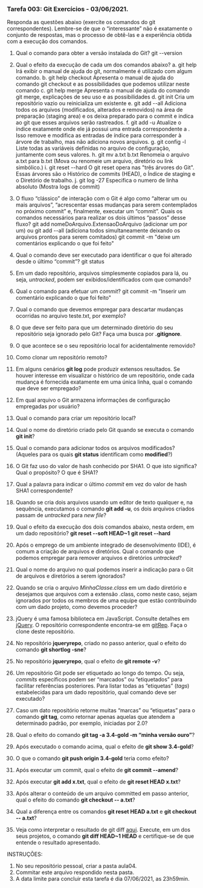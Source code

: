 ### Tarefa 003: Git Exercícios - 03/06/2021.

Responda as questões abaixo (exercite os comandos do git correspondentes). Lembre-se de que o “interessante” não é exatamente o conjunto de respostas, mas o processo de obtê-las e a experiência obtida com a execução dos comandos.


1. Qual o comando para obter a versão instalada do Git?
git --version
2. Qual o efeito da execução de cada um dos comandos abaixo?
  a. git help
    Irá exibir o manual de ajuda do git, normalmente é utilizado com algum comando.
  b. git help checkout
    Apresenta o manual de ajuda do comando git checkout e as possibilidades que podemos utilizar neste comando
  c. git help merge
    Apresenta o manual de ajuda do comando git merge, explicações de seu uso e as possibilidades
  d. git init
    Cria um repositório vazio ou reinicializa um existente
  e. git add --all
    Adiciona todos os arquivos (modificados, alterados e removidos) na área de preparação (staging area) e os deixa preparado para o commit e indica ao git que esses arquivos serão rastreados.
  f. git add -u
    Atualize o índice exatamente onde ele já possui uma entrada correspondente a <pathspec>. Isso remove e modifica as entradas de índice para corresponder à árvore de trabalho, mas não adiciona novos arquivos.
  g. git config -l
    Liste todas as variáveis definidas no arquivo de configuração, juntamente com seus valores.
  h. git mv a.txt b.txt
    Renomeia o arquivo a.txt para b.txt (Mova ou renomeie um arquivo, diretório ou link simbólico.)
  i. git reset --hard
    O git reset opera nas "três árvores do Git". Essas árvores são o Histórico de commits (HEAD), o Índice de staging e o Diretório de trabalho.
  j. git log -27
    Especifica o numero de linha absoluto (Mostra logs de commit)
    
3. O fluxo “clássico” de interação com o Git é algo como “alterar um ou mais arquivos”, “acrescentar essas mudanças para serem contemplados no próximo commit” e, finalmente, executar um “commit”. Quais os comandos necessários para realizar os dois últimos “passos” desse fluxo?
  git add nomeDoArquivo.ExtensaoDoArquivo (adicionar um por um) ou git add --all (adiciona todos simultaneamente deixando os arquivos prontos para serem comitados)
  git commit -m "deixe um comentários explicando o que foi feito"
4. Qual o comando deve ser executado para identificar o que foi alterado desde o último “commit”?
  git status
5. Em um dado repositório, arquivos simplesmente copiados para lá, ou seja, _untracked_, podem ser exibidos/identificados com que comando?

6. Qual o comando para efetuar um _commit_?
  git commit -m "Inserir um comentário explicando o que foi feito"

7. Qual o comando que devemos empregar para descartar mudanças ocorridas no arquivo teste.txt, por exemplo?

8. O que deve ser feito para que um determinado diretório do seu repositório seja ignorado pelo Git? Faça uma busca por **.gitignore**.

9. O que acontece se o seu repositório local for acidentalmente removido?

10. Como clonar um repositório remoto?

11. Em alguns cenários **git log** pode produzir extensos resultados. Se houver interesse em visualizar o histórico de um repositório, onde cada mudança é fornecida exatamente em uma única linha, qual o comando que deve ser empregado?

12. Em qual arquivo o Git armazena informações de configuração empregadas por usuário?

13. Qual o comando para criar um repositório local?

14. Qual o nome do diretório criado pelo Git quando se executa o comando **git init**?

15. Qual o comando para adicionar todos os arquivos modificados? (Aqueles para os quais **git status** identificam como **modified**?)

16. O Git faz uso do valor de hash conhecido por SHA1. O que isto significa? Qual o propósito? O que é SHA1?

17. Qual a palavra para indicar o último _commit_ em vez do valor de hash SHA1 correspondente?

18. Quando se cria dois arquivos usando um editor de texto qualquer e, na sequência, executamos o comando **git add -u**, os dois arquivos criados passam de _untracked_ para _new file_?

19. Qual o efeito da execução dos dois comandos abaixo, nesta ordem, em um dado repositório?
**git reset --soft HEAD~1**
**git reset --hard**

20. Após o emprego de um ambiente integrado de desenvolvimento (IDE), é comum a criação de arquivos e diretórios. Qual o comando que podemos empregar para remover arquivos e diretórios _untracked_?

21. Qual o nome do arquivo no qual podemos inserir a indicação para o Git de arquivos e diretórios a serem ignorados?

22. Quando se cria o arquivo _MinhaClasse.class_ em um dado diretório e desejamos que arquivos com a extensão .class, como neste caso, sejam ignorados por todos os membros de uma equipe que estão contribuindo com um dado projeto, como devemos proceder?

23. jQuery é uma famosa biblioteca em JavaScript. Consulte detalhes em [jQuery](http://jquery.com). O repositório correspondente encontra-se em [gitRep](https://github.com/jquery/jquery.git). Faça o clone deste repositório.

24. No repositório **jqueryrepo**, criado no passo anterior, qual o efeito do comando
**git shortlog -sne**?

25. No repositório **jqueryrepo**, qual o efeito de **git remote -v**?

26. Um repositório Git pode ser etiquetado ao longo do tempo. Ou seja, _commits_ específicos podem ser “marcados” ou “etiquetados” para facilitar referências posteriores. Para listar todas as “etiquetas” (_tags_) estabelecidas para um dado repositório, qual comando deve ser executado?

27. Caso um dato repositório retorne muitas “marcas” ou “etiquetas” para o comando **git tag**, como retornar apenas aquelas que atendem a determinado padrão, por exemplo, iniciadas por 2.0?

28. Qual o efeito do comando **git tag -a 3.4-gold -m “minha versão ouro”**?

29. Após executado o comando acima, qual o efeito de **git show 3.4-gold**?

30. O que o comando **git push origin 3.4-gold** teria como efeito?

31. Após executar um commit, qual o efeito de **git commit --amend**?

32. Após executar **git add x.txt**, qual o efeito de **git reset HEAD x.txt**?

33. Após alterar o conteúdo de um arquivo committed em passo anterior, qual o efeito do comando **git checkout -- a.txt**?

34. Qual a diferença entre os comandos **git reset HEAD a.txt** e **git checkout -- a.txt**?

35. Veja como interpretar o resultado de git diff [aqui](https://medium.com/therobinkim/how-to-read-a-git-diff-6c87a9dc47c5). Execute, em um dos seus projetos, o comando **git diff HEAD~1 HEAD** e certifique-se de que entende o resultado apresentado.



INSTRUÇÕES:

1. No seu repositório pessoal, criar a pasta aula04.
2. Commitar este arquivo respondido nesta pasta.
3. A data limite para concluir esta tarefa é dia 07/06/2021, as 23h59min.











</DIV/>

